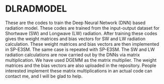 # DLRADMODEL
These are the codes to train the Deep Neural Network (DNN) based radiation model. These codes are trained from the input-output dataset for Shortwave (SW) and Longwave (LW) radiation. After training these codes gives the weight matrices and bias vectors for SW and LW radiation calculation. These weight matrices and bias vectors are then implemented in SP-E3SM. The same case is repeated with SP-E3SM. The SW and LW radiation calculations are now carried out by the DNNs via matrix multiplication. We have used DGEMM as the matrix multiplier. The weight matrices and the bias vectors are also uploaded in the repository. People interested implement these matrix multiplications in an actual code can contact me, and I will be glad to help. 
